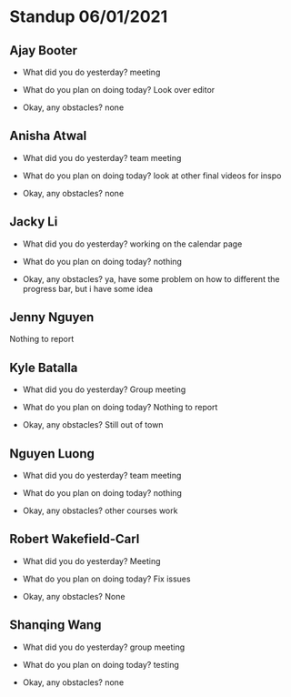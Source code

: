 # Standup 06/01/2021

## **Ajay Booter**
- What did you do yesterday?
meeting

- What do you plan on doing today?
Look over editor

- Okay, any obstacles?
none

## **Anisha Atwal**
- What did you do yesterday?
team meeting

- What do you plan on doing today?
look at other final videos for inspo

- Okay, any obstacles?
none

## **Jacky Li**
- What did you do yesterday?
working on the calendar page

- What do you plan on doing today?
nothing

- Okay, any obstacles?
ya, have some problem on how to different the progress bar, but i have some idea

## **Jenny Nguyen**
Nothing to report

## **Kyle Batalla**
- What did you do yesterday?
Group meeting

- What do you plan on doing today?
Nothing to report

- Okay, any obstacles?
Still out of town

## **Nguyen Luong**
- What did you do yesterday?
team meeting

- What do you plan on doing today?
nothing

- Okay, any obstacles?
other courses work

## **Robert Wakefield-Carl**
- What did you do yesterday?
Meeting

- What do you plan on doing today?
Fix issues

- Okay, any obstacles?
None

## **Shanqing Wang**
- What did you do yesterday?
group meeting

- What do you plan on doing today?
testing

- Okay, any obstacles?
none